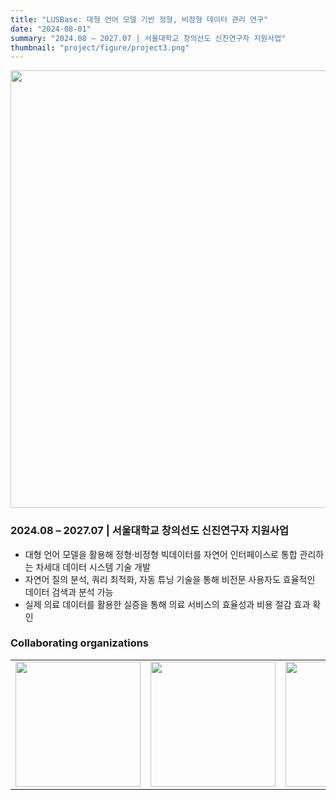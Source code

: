 ```yaml
---
title: "LUSBase: 대형 언어 모델 기반 정형, 비정형 데이터 관리 연구"
date: "2024-08-01"
summary: "2024.08 – 2027.07 | 서울대학교 창의선도 신진연구자 지원사업"
thumbnail: "project/figure/project3.png"
---
```

<div style="text-align: center;">
  <img src="/project/figure/project3.png" style="width: 700px; max-width: 100%; height: auto; display: block; margin: 0 auto;">
</div>

### 2024.08 – 2027.07 | 서울대학교 창의선도 신진연구자 지원사업
- 대형 언어 모델을 활용해 정형·비정형 빅데이터를 자연어 인터페이스로 통합 관리하는 차세대 데이터 시스템 기술 개발
- 자연어 질의 분석, 쿼리 최적화, 자동 튜닝 기술을 통해 비전문 사용자도 효율적인 데이터 검색과 분석 가능
- 실제 의료 데이터를 활용한 실증을 통해 의료 서비스의 효율성과 비용 절감 효과 확인

### Collaborating organizations
<table>
  <tr>
    <td><img src="/background/snu-night.jpg" width="200"/></td>
    <td><img src="/background/snu-night.jpg" width="200"/></td>
    <td><img src="/background/snu-night.jpg" width="200"/></td>
    <td><img src="/background/snu-night.jpg" width="200"/></td>
  </tr>
</table>

